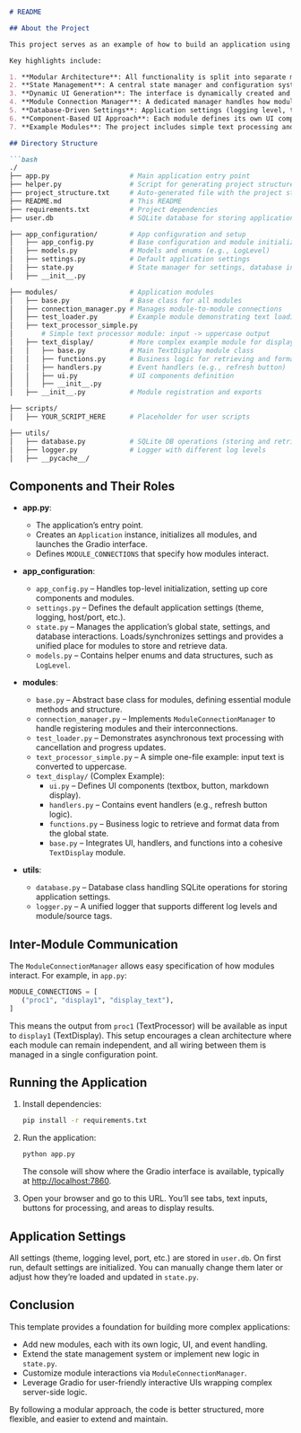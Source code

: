 ```markdown
# README

## About the Project

This project serves as an example of how to build an application using [Gradio](https://www.gradio.app/) for creating interactive web interfaces, with a strong focus on a modular architecture, state management, user-configurable settings, database-driven configuration, and a dedicated connection manager to handle module interactions. The code is structured to facilitate easy integration of new modules, settings, and inter-module connectivity.

Key highlights include:

1. **Modular Architecture**: All functionality is split into separate modules, making the codebase more maintainable, scalable, and reusable.
2. **State Management**: A central state manager and configuration system provides a single source of truth for the entire application, simplifying data sharing between modules.
3. **Dynamic UI Generation**: The interface is dynamically created and configured using Gradio, with tabs, input/output components, and custom event handlers.
4. **Module Connection Manager**: A dedicated manager handles how modules interact with one another, allowing outputs from one module to serve as inputs to another with minimal effort.
5. **Database-Driven Settings**: Application settings (logging level, theme, host, port, etc.) are stored in a `user.db` SQLite database. Default settings are created on first run, and can be updated dynamically.
6. **Component-Based UI Approach**: Each module defines its own UI components and event logic. This isolation simplifies complex UI creation and encourages code reuse.
7. **Example Modules**: The project includes simple text processing and display modules, as well as a more complex, multi-file approach. The `_simple` suffix in filenames denotes a simpler, single-file component implementation.

## Directory Structure

```bash
./
├── app.py                    # Main application entry point
├── helper.py                 # Script for generating project structure and file contents
├── project_structure.txt     # Auto-generated file with the project structure
├── README.md                 # This README
├── requirements.txt          # Project dependencies
├── user.db                   # SQLite database for storing application settings

├── app_configuration/        # App configuration and setup
│   ├── app_config.py         # Base configuration and module initialization
│   ├── models.py             # Models and enums (e.g., LogLevel)
│   ├── settings.py           # Default application settings
│   ├── state.py              # State manager for settings, database interaction, and component states
│   ├── __init__.py

├── modules/                  # Application modules
│   ├── base.py               # Base class for all modules
│   ├── connection_manager.py # Manages module-to-module connections
│   ├── test_loader.py        # Example module demonstrating text loading and char-by-char processing
│   ├── text_processor_simple.py 
│       # Simple text processor module: input -> uppercase output
│   ├── text_display/         # More complex example module for displaying text
│   │   ├── base.py           # Main TextDisplay module class
│   │   ├── functions.py      # Business logic for retrieving and formatting text
│   │   ├── handlers.py       # Event handlers (e.g., refresh button)
│   │   ├── ui.py             # UI components definition
│   │   ├── __init__.py
│   ├── __init__.py           # Module registration and exports

├── scripts/
│   ├── YOUR_SCRIPT_HERE      # Placeholder for user scripts

├── utils/
│   ├── database.py           # SQLite DB operations (storing and retrieving settings)
│   ├── logger.py             # Logger with different log levels
│   ├── __pycache__/
```

## Components and Their Roles

- **app.py**:  
  - The application’s entry point.  
  - Creates an `Application` instance, initializes all modules, and launches the Gradio interface.
  - Defines `MODULE_CONNECTIONS` that specify how modules interact.

- **app_configuration**:  
  - `app_config.py` – Handles top-level initialization, setting up core components and modules.  
  - `settings.py` – Defines the default application settings (theme, logging, host/port, etc.).  
  - `state.py` – Manages the application’s global state, settings, and database interactions. Loads/synchronizes settings and provides a unified place for modules to store and retrieve data.
  - `models.py` – Contains helper enums and data structures, such as `LogLevel`.

- **modules**:  
  - `base.py` – Abstract base class for modules, defining essential module methods and structure.
  - `connection_manager.py` – Implements `ModuleConnectionManager` to handle registering modules and their interconnections.
  - `test_loader.py` – Demonstrates asynchronous text processing with cancellation and progress updates.
  - `text_processor_simple.py` – A simple one-file example: input text is converted to uppercase.
  - `text_display/` (Complex Example):
    - `ui.py` – Defines UI components (textbox, button, markdown display).
    - `handlers.py` – Contains event handlers (e.g., refresh button logic).
    - `functions.py` – Business logic to retrieve and format data from the global state.
    - `base.py` – Integrates UI, handlers, and functions into a cohesive `TextDisplay` module.

- **utils**:  
  - `database.py` – Database class handling SQLite operations for storing application settings.
  - `logger.py` – A unified logger that supports different log levels and module/source tags.

## Inter-Module Communication

The `ModuleConnectionManager` allows easy specification of how modules interact. For example, in `app.py`:

```python
MODULE_CONNECTIONS = [
   ("proc1", "display1", "display_text"),
]
```

This means the output from `proc1` (TextProcessor) will be available as input to `display1` (TextDisplay). This setup encourages a clean architecture where each module can remain independent, and all wiring between them is managed in a single configuration point.

## Running the Application

1. Install dependencies:
   ```bash
   pip install -r requirements.txt
   ```

2. Run the application:
   ```bash
   python app.py
   ```

   The console will show where the Gradio interface is available, typically at [http://localhost:7860](http://localhost:7860).

3. Open your browser and go to this URL. You’ll see tabs, text inputs, buttons for processing, and areas to display results.

## Application Settings

All settings (theme, logging level, port, etc.) are stored in `user.db`. On first run, default settings are initialized. You can manually change them later or adjust how they’re loaded and updated in `state.py`.

## Conclusion

This template provides a foundation for building more complex applications:

- Add new modules, each with its own logic, UI, and event handling.
- Extend the state management system or implement new logic in `state.py`.
- Customize module interactions via `ModuleConnectionManager`.
- Leverage Gradio for user-friendly interactive UIs wrapping complex server-side logic.

By following a modular approach, the code is better structured, more flexible, and easier to extend and maintain.
```